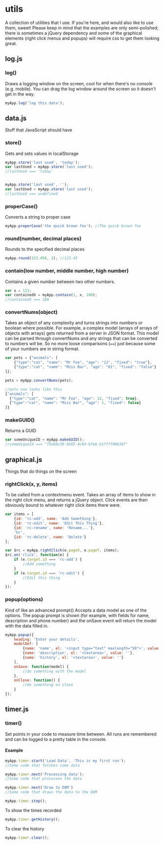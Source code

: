 utils
=====

A collection of utilities that I use. If you're here, and would also like to use them, sweet!
Please keep in mind that the examples are only semi-polished; there is sometimes a jQuery dependency and some of the graphical elements (right click menus and popups) will require css to get them looking great.

## log.js
### log()
Draws a logging window on the screen, cool for when there's no console (e.g. mobile). You can drag the log window around the screen so it doesn't get in the way.
```javascript
myApp.log('log this data');
```



## data.js
Stuff that JavaScript should have

### store()
Gets and sets values in localStorage
```javascript
myApp.store('last used', 'today');
var lastUsed = myApp.store('last used');
//lastUsed === 'today'


myApp.store('last used', '');
var lastUsed = myApp.store('last used');
//lastUsed === undefined
```

### properCase()
Converts a string to proper case
```javascript
myApp.properCase('the quick brown fox'); //The quick brown fox
```

### round(number, decimal places)
Rounds to the specified decimal places
```javascript
myApp.round(123.456, 2); //123.45
```

### contain(low number, middle number, high number)
Contains a given number between two other numbers.
```javascript
var x = 121;
var containedX = myApp.contain(1, x, 100);
//containedX === 100
```

### convertNums(object)
Takes an object of any complexity and turns strings into numbers or boolean where possible.
For example, a complex model (arrays of arrays of objects with arrays) gets returned from a server in JSON format.
This model can be parsed through convertNums and any strings that can be converted to numbers will be.
So no more loose comparisons (`==`) just because some of your numbers are in string format.

```javascript
var pets = {"animals": [
	{"type":"cat", "name": "Mr Foo", "age": "12", "fixed": "true"},
	{"type":"cat", "name": "Miss Bar", "age": "01", "fixed": "false"}
]};

pets = myApp.convertNums(pets);

//pets now looks like this
{"animals": [
  {"type":"cat", "name": "Mr Foo", "age": 12, "fixed": true},
  {"type":"cat", "name": "Miss Bar", "age": 1, "fixed": false}
]}
```

### makeGUID()
Returns a GUID
```javascript
var someUniqueID = myApp.makeGUID();
//someUiqueId === "75eb0c56-9595-4c04-b7e6-b17f7f09b38f"
```


## graphical.js
Things that do things on the screen

### rightClick(x, y, items)
To be called from a contextmenu event. Takes an array of items to show in the right click menu, and returns a jQuery object. Click events are then obviously bound to whatever right click items there were.
```javascript
var items = [
	{id: 'rc-add', name: 'Add Something'},
	{id: 'rc-edit', name: 'Edit This Thing'},
	{id: 'rc-rename', name: 'Rename...'},
	'hr',
	{id: 'rc-delete', name: 'Delete'}
];

var $rc = myApp.rightClick(e.pageX, e.pageY, items);
$rc.on('click', function(e) {
	if (e.target.id === 'rc-add') {
		//Add something
	}
	if (e.target.id === 'rc-edit') {
		//Edit this thing
	}
});
```

### popup(options)
Kind of like an advanced prompt()
Accepts a data model as one of the options. The popup prompt is shown (for example, with fields for name, description and phone number) and the onSave event will return the model with the data filled in.
```javascript
myApp.popup({
	heading: 'Enter your details',
	modelDef: [
		{name: 'name', el: '<input type="text" maxlength="50">', value: ''},
		{name: 'description', el: '<textarea>', value: ''},
		{name: 'history', el: '<textarea>', value: ''}
	],
	onSave: function(model) {
		//do something with the model
	},
	onClose: function() {
		//do something on close
	}
});
```

## timer.js
### timer()
Set points in your code to measure time between. All runs are remembered and can be logged to a pretty table in the console.

#### Example
```javascript
myApp.timer.start('Load Data', 'This is my first run');
//Some code that fetches some data

myApp.timer.next('Processing data');
//Some code that processes the data

myApp.timer.next('Draw to DOM')
//Some code that draws the data to the DOM

myApp.timer.stop();
```

To show the times recorded
```javascript
myApp.timer.getHistory();
```
To clear the history
```javascript
myApp.timer.clear();
```
